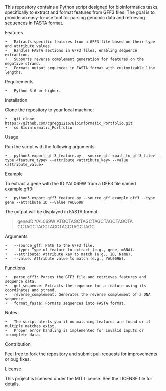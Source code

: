 This repository contains a Python script designed for bioinformatics tasks, specifically to extract and format features from GFF3 files. 
The goal is to provide an easy-to-use tool for parsing genomic data and retrieving sequences in FASTA format.

Features

	•	Extracts specific features from a GFF3 file based on their type and attribute values.
	•	Handles FASTA sections in GFF3 files, enabling sequence extraction.
	•	Supports reverse complement generation for features on the negative strand.
	•	Formats output sequences in FASTA format with customizable line lengths.

Requirements

	•	Python 3.6 or higher.

Installation

Clone the repository to your local machine:

	•	git clone https://github.com/cgregg1216/Bioinformatic_Portfolio.git
	•	cd Bioinformatic_Portfolio

Usage

Run the script with the following arguments:

	•	python3 export_gff3_feature.py --source_gff <path_to_gff3_file> --type <feature_type> --attribute <attribute_key> --value <attribute_value>

Example

To extract a gene with the ID YAL069W from a GFF3 file named example.gff3:

	•	python3 export_gff3_feature.py --source_gff example.gff3 --type gene --attribute ID --value YAL069W

The output will be displayed in FASTA format:

>gene:ID:YAL069W
ATGCTAGCTAGCTAGCTAGCTAGCTA
GCTAGCTAGCTAGCTAGCTAGCTAGC

Arguments

	•	--source_gff: Path to the GFF3 file.
	•	--type: Type of feature to extract (e.g., gene, mRNA).
	•	--attribute: Attribute key to match (e.g., ID, Name).
	•	--value: Attribute value to match (e.g., YAL069W).

Functions

	•	parse_gff3: Parses the GFF3 file and retrieves features and sequence data.
	•	get_sequence: Extracts the sequence for a feature using its coordinates and strand.
	•	reverse_complement: Generates the reverse complement of a DNA sequence.
	•	format_fasta: Formats sequences into FASTA format.

Notes

	•	The script alerts you if no matching features are found or if multiple matches exist.
	•	Proper error handling is implemented for invalid inputs or incomplete data.

Contribution

Feel free to fork the repository and submit pull requests for improvements or bug fixes.

License

This project is licensed under the MIT License. See the LICENSE file for details.
